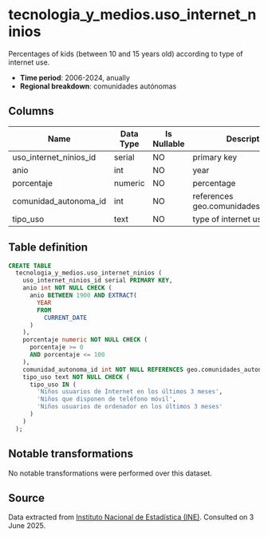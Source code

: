 # tecnologia_y_medios.uso_internet_ninios

Percentages of kids (between 10 and 15 years old) according to type of internet use.

- **Time period**: 2006-2024, anually
- **Regional breakdown**: comunidades autónomas

## Columns

| Name | Data Type | Is Nullable | Description |
| --- | --- | --- | --- |
| uso_internet_ninios_id | serial | NO | primary key |
| anio | int | NO | year |
| porcentaje | numeric | NO | percentage |
| comunidad_autonoma_id | int | NO | references geo.comunidades_autonomas |
| tipo_uso | text | NO | type of internet use |

## Table definition

```sql
CREATE TABLE
  tecnologia_y_medios.uso_internet_ninios (
    uso_internet_ninios_id serial PRIMARY KEY,
    anio int NOT NULL CHECK (
      anio BETWEEN 1900 AND EXTRACT(
        YEAR
        FROM
          CURRENT_DATE
      )
    ),
    porcentaje numeric NOT NULL CHECK (
      porcentaje >= 0
      AND porcentaje <= 100
    ),
    comunidad_autonoma_id int NOT NULL REFERENCES geo.comunidades_autonomas (comunidad_autonoma_id),
    tipo_uso text NOT NULL CHECK (
      tipo_uso IN (
        'Niños usuarios de Internet en los últimos 3 meses',
        'Niños que disponen de teléfono móvil',
        'Niños usuarios de ordenador en los últimos 3 meses'
      )
    )
  );
```

## Notable transformations
No notable transformations were performed over this dataset. 

## Source
Data extracted from <a href="https://www.ine.es/jaxi/Tabla.htm?tpx=70472&L=0" target="_blank">Instituto Nacional de Estadística (INE)</a>. 
Consulted on 3 June 2025.
